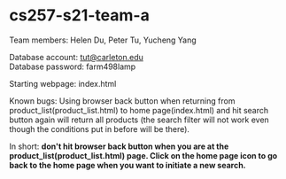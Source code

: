 # cs257-s21-team-a
Team members: Helen Du, Peter Tu, Yucheng Yang

Database account: tut@carleton.edu<br>
Database password: farm498lamp

Starting webpage: index.html

Known bugs: 
Using browser back button when returning from product_list(product_list.html) to home page(index.html) and hit search button again will return all products (the search filter will not work even though the conditions put in before will be there).


In short: **don't hit browser back button when you are at the product_list(product_list.html) page. Click on the home page icon to go back to the home page when you want to initiate a new search.**
